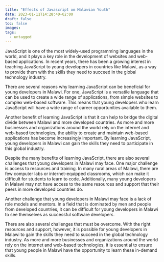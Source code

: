 ```yaml
---
title: "Effects of Javascript on Malawian Youth"
date: 2023-01-11T14:28:40+02:00
draft: false
toc: false
images:
tags:
  - untagged
---
```


JavaScript is one of the most widely-used programming languages in the world, and it plays a key role in the development of websites and web-based applications. In recent years, there has been a growing interest in teaching JavaScript to young developers in countries like Malawi, as a way to provide them with the skills they need to succeed in the global technology industry.

There are several reasons why learning JavaScript can be beneficial for young developers in Malawi. For one, JavaScript is a versatile language that can be used to create a wide range of applications, from simple websites to complex web-based software. This means that young developers who learn JavaScript will have a wide range of career opportunities available to them.

Another benefit of learning JavaScript is that it can help to bridge the digital divide between Malawi and more developed countries. As more and more businesses and organizations around the world rely on the internet and web-based technologies, the ability to create and maintain web-based applications has become increasingly important. By learning JavaScript, young developers in Malawi can gain the skills they need to participate in this global industry.

Despite the many benefits of learning JavaScript, there are also several challenges that young developers in Malawi may face. One major challenge is access to resources and training. In many rural areas of Malawi, there are few computer labs or internet-equipped classrooms, which can make it difficult for students to learn to code. Additionally, many young developers in Malawi may not have access to the same resources and support that their peers in more developed countries do.

Another challenge that young developers in Malawi may face is a lack of role models and mentors. In a field that is dominated by men and people from developed countries, it can be difficult for young developers in Malawi to see themselves as successful software developers.

There are also several challenges that must be overcome. With the right resources and support, however, it is possible for young developers in Malawi to gain the skills they need to succeed in the global technology industry. As more and more businesses and organizations around the world rely on the internet and web-based technologies, it is essential to ensure that young people in Malawi have the opportunity to learn these in-demand skills.

<!-- <script src="https://utteranc.es/client.js"
        repo="PrinceMwase/blog/"
        issue-term="title"
        label="Comment"
        theme="github-dark"
        crossorigin="anonymous"
        async>
</script> -->